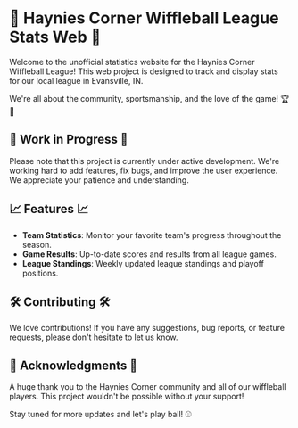 # 🎾 Haynies Corner Wiffleball League Stats Web 🎾

Welcome to the unofficial statistics website for the Haynies Corner Wiffleball League! This web project is designed to track and display stats for our local league in Evansville, IN.

We're all about the community, sportsmanship, and the love of the game! 🏆🏅

## 🚧 Work in Progress 🚧

Please note that this project is currently under active development. We're working hard to add features, fix bugs, and improve the user experience. We appreciate your patience and understanding.

## 📈 Features 📈

- **Team Statistics**: Monitor your favorite team's progress throughout the season.
- **Game Results**: Up-to-date scores and results from all league games.
- **League Standings**: Weekly updated league standings and playoff positions.

## 🛠️ Contributing 🛠️

We love contributions! If you have any suggestions, bug reports, or feature requests, please don't hesitate to let us know.

## 🎉 Acknowledgments 🎉

A huge thank you to the Haynies Corner community and all of our wiffleball players. This project wouldn't be possible without your support!

Stay tuned for more updates and let's play ball! ⚾
